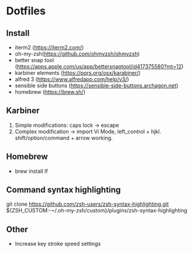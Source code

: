 # Dotfiles

## Install

* iterm2 (https://iterm2.com/)
* oh-my-zsh(https://github.com/ohmyzsh/ohmyzsh)
* better snap tool (https://apps.apple.com/us/app/bettersnaptool/id417375580?mt=12)
* karbiner elements (https://pqrs.org/osx/karabiner/)
* alfred 3 (https://www.alfredapp.com/help/v3/)
* sensible side buttons (https://sensible-side-buttons.archagon.net)
* homebrew (https://brew.sh/)

## Karbiner

1. Simple modifications: caps lock -> escape
2. Complex modification -> import Vi Mode, left_control + hjkl. shift/option/command + arrow working.

## Homebrew
* brew install lf


## Command syntax highlighting
git clone https://github.com/zsh-users/zsh-syntax-highlighting.git ${ZSH_CUSTOM:-~/.oh-my-zsh/custom}/plugins/zsh-syntax-highlighting

## Other
* Increase key stroke speed settings



